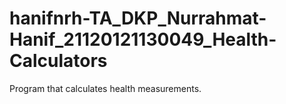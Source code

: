 # hanifnrh-TA_DKP_Nurrahmat-Hanif_21120121130049_Health-Calculators
Program that calculates health measurements.
